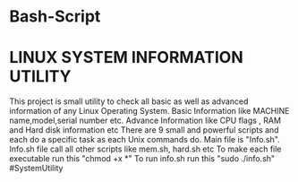 # Bash-Script
# LINUX SYSTEM INFORMATION UTILITY
This project is small utility to check all basic as well as advanced information of any Linux Operating System. Basic Information like MACHINE name,model,serial number etc. Advance Information like CPU flags , RAM and Hard disk information etc
There are 9 small and powerful scripts and each do a specific task as each Unix commands do.
Main file is "Info.sh".
Info.sh file call all other scripts like mem.sh, hard.sh etc
To make each file executable run this "chmod +x *"
To run info.sh run this "sudo ./info.sh"
#SystemUtility
